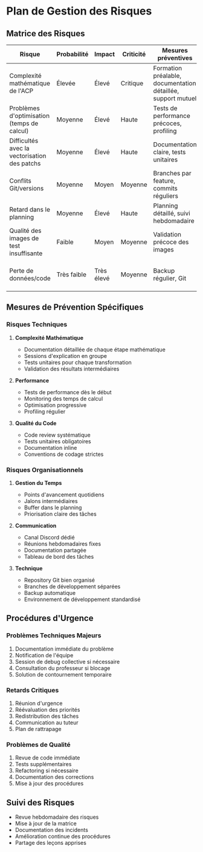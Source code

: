 # Plan de Gestion des Risques

## Matrice des Risques

| Risque | Probabilité | Impact | Criticité | Mesures préventives | Plan de contingence |
|--------|-------------|--------|-----------|---------------------|-------------------|
| Complexité mathématique de l'ACP | Élevée | Élevé | Critique | Formation préalable, documentation détaillée, support mutuel | Simplification temporaire, consultation professeur |
| Problèmes d'optimisation (temps de calcul) | Moyenne | Élevé | Haute | Tests de performance précoces, profiling | Optimisation par étapes, réduction échelle |
| Difficultés avec la vectorisation des patchs | Moyenne | Élevé | Haute | Documentation claire, tests unitaires | Revue de code, pair programming |
| Conflits Git/versions | Moyenne | Moyen | Moyenne | Branches par feature, commits réguliers | Procédure de merge documentée |
| Retard dans le planning | Moyenne | Élevé | Haute | Planning détaillé, suivi hebdomadaire | Réajustement priorités, heures sup. |
| Qualité des images de test insuffisante | Faible | Moyen | Moyenne | Validation précoce des images | Base d'images alternative |
| Perte de données/code | Très faible | Très élevé | Moyenne | Backup régulier, Git | Copies locales, branches stables |

## Mesures de Prévention Spécifiques

### Risques Techniques
1. **Complexité Mathématique**
   - Documentation détaillée de chaque étape mathématique
   - Sessions d'explication en groupe
   - Tests unitaires pour chaque transformation
   - Validation des résultats intermédiaires

2. **Performance**
   - Tests de performance dès le début
   - Monitoring des temps de calcul
   - Optimisation progressive
   - Profiling régulier

3. **Qualité du Code**
   - Code review systématique
   - Tests unitaires obligatoires
   - Documentation inline
   - Conventions de codage strictes

### Risques Organisationnels
1. **Gestion du Temps**
   - Points d'avancement quotidiens
   - Jalons intermédiaires
   - Buffer dans le planning
   - Priorisation claire des tâches

2. **Communication**
   - Canal Discord dédié
   - Réunions hebdomadaires fixes
   - Documentation partagée
   - Tableau de bord des tâches

3. **Technique**
   - Repository Git bien organisé
   - Branches de développement séparées
   - Backup automatique
   - Environnement de développement standardisé

## Procédures d'Urgence

### Problèmes Techniques Majeurs
1. Documentation immédiate du problème
2. Notification de l'équipe
3. Session de debug collective si nécessaire
4. Consultation du professeur si blocage
5. Solution de contournement temporaire

### Retards Critiques
1. Réunion d'urgence
2. Réévaluation des priorités
3. Redistribution des tâches
4. Communication au tuteur
5. Plan de rattrapage

### Problèmes de Qualité
1. Revue de code immédiate
2. Tests supplémentaires
3. Refactoring si nécessaire
4. Documentation des corrections
5. Mise à jour des procédures

## Suivi des Risques

- Revue hebdomadaire des risques
- Mise à jour de la matrice
- Documentation des incidents
- Amélioration continue des procédures
- Partage des leçons apprises 